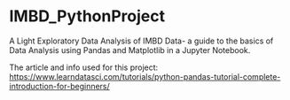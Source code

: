 # IMBD_PythonProject
A Light Exploratory Data Analysis of IMBD Data- a guide to the basics of Data Analysis using Pandas and Matplotlib in a Jupyter Notebook.

The article and info used for this project: https://www.learndatasci.com/tutorials/python-pandas-tutorial-complete-introduction-for-beginners/
